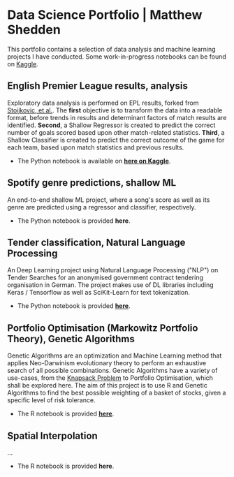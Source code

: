 # Data Science Portfolio | Matthew Shedden
This portfolio contains a selection of data analysis and machine learning projects I have conducted. Some work-in-progress notebooks can be found on [Kaggle](https://www.kaggle.com/mattshedden).
## English Premier League results, analysis
Exploratory data analysis is performed on EPL results, forked from [Stoijkovic, et al.](https://github.com/datasets/football-datasets). The **first** objective is to transform the data into a readable format, before trends in results and determinant factors of match results are identified. **Second**, a Shallow Regressor is created to predict the correct number of goals scored based upon other match-related statistics. **Third**, a Shallow Classifier is created to predict the correct outcome of the game for each team, based upon match statistics and previous results.
- The Python notebook is available on [**here on Kaggle**](https://www.kaggle.com/mattshedden/english-premier-league-results-analysis).
## Spotify genre predictions, shallow ML
An end-to-end shallow ML project, where a song's score as well as its genre are predicted using a regressor and classifier, respectively.
- The Python notebook is provided **here**.
## Tender classification, Natural Language Processing
An Deep Learning project using Natural Language Processing ("NLP") on Tender Searches for an anonymised government contract tendering organisation in German. The project makes use of DL libraries including Keras / Tensorflow as well as SciKit-Learn for text tokenization.
- The Python notebook is provided [**here**](https://github.com/mshedededen/Portfolio/blob/main/Notebooks/Tender%20classification%20notebook%2C%20NLP.ipynb).
## Portfolio Optimisation (Markowitz Portfolio Theory), Genetic Algorithms
Genetic Algorithms are an optimization and Machine Learning method that applies Neo-Darwinism evolutionary theory to perform an exhaustive search of all possible combinations. Genetic Algorithms have a variety of use-cases, from the [Knapsack Problem](https://en.wikipedia.org/wiki/Knapsack_problem) to Portfolio Optimisation, which shall be explored here. The aim of this project is to use R and Genetic Algorithms to find the best possible weighting of a basket of stocks, given a specific level of risk tolerance.
- The R notebook is provided [**here**](https://github.com/mshedededen/Portfolio/blob/main/Notebooks/Portfolio%20Optimization%20(Markowitz)%20using%20Genetic%20Algorithms%20in%20R.ipynb).
## Spatial Interpolation
...
- The R notebook is provided **here**.
